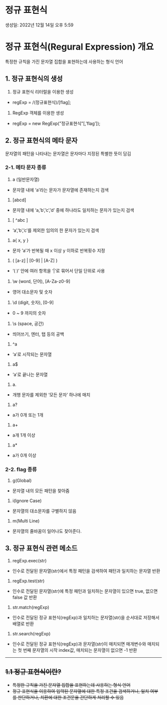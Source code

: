 # 정규 표현식

생성일: 2022년 12월 14일 오후 5:59

# 정규 표현식(Regural Expression) 개요

특정한 규칙을 가진 문자열 집합을 표현하는데 사용하는 형식 언어

## 1. 정규 표현식의 생성

1. 정규 표현식 리터럴을 이용한 생성
- regExp = /(정규표현식)/[flag];

1. RegExp 객체를 이용한 생성
- regExp = new RegExp(”정규표현식”[,’flag’]);

## 2. 정규 표현식의 메타 문자

문자열의 패턴을 나타내는 문자열은 문자마다 지정된 특별한 뜻이 담김

### 2-1. 메타 문자 종류

1. a (일반문자열)
- 문자열 내에 ‘a’라는 문자가 문자열에 존재하는지 검색

1. [abcd]
- 문자열 내에 ‘a,’b’,’c’,’d’ 중에 하나라도 일치하는 문자가 있는지 검색

1. [ ^abc ]
- ‘a’,’b’,’c’를 제외한 임의의 한 문자가 있는지 검색

1. a{ x, y }
- 문자 ’a’가 반복될 때 x 이상 y 이하로 반복횟수 지정

1. ( [a-z] | [0-9] | [A-Z] )
- ‘( )’ 안에  여러 항목을 ‘|’로 묶어서 단일 단위로 사용

1. \w (word, 단어), [A-Za-z0-9]
- 영어 대소문자 및 숫자

1. \d (digit, 숫자), [0-9]
- 0 ~ 9 까지의 숫자

1. \s (space, 공간)
- 띄어쓰기, 엔터, 탭 등의 공백

1. ^a
- ‘a’로 시작되는 문자열

1. a$
- ‘a’로 끝나는 문자열

1. a.
- 개행 문자를 제외한 ‘모든 문자’ 하나에 매치

1. a?
- a가 0개 또는 1개

1. a+
- a개 1개 이상

1. a*
- a가 0개 이상

### 2-2. flag 종류

1. g(Global)
- 문자열 내의 모든 패턴을 찾아줌

1. i(Ignore Case)
- 문자열의 대소문자를 구별하지 않음

1. m(Multi Line)
- 문자열의 줄바꿈이 일어나도 찾아준다.

## 3. 정규 표현식 관련 메소드

1. regExp.exec(str) 
- 인수로 전달된 문자열(str)에서 특정 패턴을 검색하여 패턴과 일치하는 문자열 반환

1. regExp.test(str) 
- 인수로 전달된 문자열(str)에 특정 패턴과 일치하는 문자열이 있으면 true, 없으면 false 값 반환

1. str.match(regExp)
- 인수로 전달된 정규 표현식(regExp)과 일치하는 문자열(str)을 순서대로 저장해서 배열로 반환

1. str.search(regExp)
- 인수로 전달된 정규 표현식(regExp)과 문자열(str)이 매치되면 매개변수와 매치되는 첫 번째 문자열의 시작 index값, 매치되는 문자열이 없으면  -1 반환

---

## ~~1.1 정규 표현식이란?~~

- ~~특정한 규칙을 가진 문자열 집합을 표현하는데 사용하는 형식 언어~~
- ~~정규 표현식을 이용하여 입력된 문자열에 대한 특정 조건을 검색하거나, 일치 여부를 판단하거나, 치환에 대한 조건문을 간단하게 처리할 수 있음~~